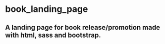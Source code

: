 # book_landing_page
## A landing page for book release/promotion made with html, sass and bootstrap.
